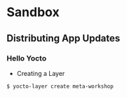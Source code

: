 # Sandbox

## Distributing App Updates

### Hello Yocto

* Creating a Layer

```text
$ yocto-layer create meta-workshop
```


